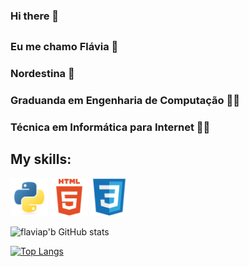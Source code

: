 ### Hi there 👋
##
### Eu me chamo Flávia :smiling_face_with_three_hearts:
### Nordestina :cactus:
### Graduanda em Engenharia de Computação :woman_technologist:
### Técnica em Informática para Internet  :woman_student:
##
## My skills:
 <img src = https://raw.githubusercontent.com/devicons/devicon/master/icons/python/python-original.svg alt = "rails" width = "60" height = "60" stlye = "max-width:100%;"></img>
 <img src = https://raw.githubusercontent.com/devicons/devicon/master/icons/html5/html5-plain-wordmark.svg alt = "rails" width = "60" height = "60" stlye = "max-width:100%;"></img>
 <img src = https://raw.githubusercontent.com/devicons/devicon/master/icons/css3/css3-original.svg alt = "rails" width = "60" height = "60" stlye = "max-width:100%;"></img>
 
 
![flaviap'b GitHub stats](https://github-readme-stats.vercel.app/api?username=flaviapb&theme=nord)

[![Top Langs](https://github-readme-stats.vercel.app/api/top-langs/?username=flaviapb)](https://github.com/flaviapb/github-readme-stats)
